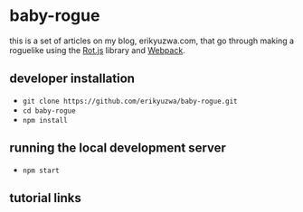 # baby-rogue
this is a set of articles on my blog, erikyuzwa.com, that go through making a roguelike using the 
[Rot.js](http://ondras.github.io/rot.js/hp/) library and [Webpack](https://webpack.js.org/).

## developer installation

* `git clone https://github.com/erikyuzwa/baby-rogue.git`
* `cd baby-rogue`
* `npm install`

## running the local development server

* `npm start`

## tutorial links




